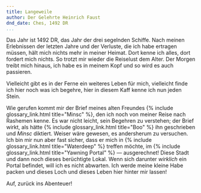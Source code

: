 ```yaml
---
title: Langeweile
author: Der Gelehrte Heinrich Faust
dnd_date: Ches, 1492 DR
...
```


Das Jahr ist 1492 DR, das Jahr der drei segelnden Schiffe. Nach meinen
Erlebnissen der letzten Jahre und der Verluste, die ich habe ertragen müssen,
hält mich nichts mehr in meiner Heimat. Dort kenne ich alles, dort fordert
mich nichts. So trotzt mir wieder die Reiselust dem Alter. Der Morgen treibt
mich hinaus, ich habe es in meinem Kopf und so wird es auch passieren.

Vielleicht gibt es in der Ferne ein weiteres Leben für mich, vielleicht finde
ich hier noch was ich begehre, hier in diesem Kaff kenne ich nun jeden Stein.

<!-- more -->

Wie gerufen kommt mir der Brief meines alten Freundes {% include
glossary_link.html title="Minsc" %}, den ich noch von meiner Reise nach
Rashemen kenne. Es war nicht leicht, sein Begehren zu verstehen; der Brief
wirkt, als hätte {% include glossary_link.html title="Boo" %} ihn geschrieben
und *Minsc* diktiert. Weiser wäre gewesen, es andersherum zu versuchen. Ich
bin mir nun aber fast sicher, dass er mich in {% include glossary_link.html
title="Waterdeep" %} treffen möchte, im {% include glossary_link.html
title="Yawning Portal" %} — ausgerechnet! Diese Stadt und dann noch dieses
berüchtigte Lokal. Wenn sich darunter *wirklich* ein Portal befindet, will ich
es nicht abwarten. Ich werde meine kleine Habe packen und dieses Loch und
dieses Leben hier hinter mir lassen!

Auf, zurück ins Abenteuer!
